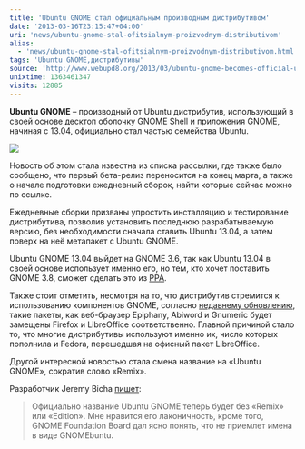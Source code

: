```yaml
---
title: 'Ubuntu GNOME стал официальным производным дистрибутивом'
date: '2013-03-16T23:15:47+04:00'
uri: 'news/ubuntu-gnome-stal-ofitsialnym-proizvodnym-distributivom'
alias: 
  - 'news/ubuntu-gnome-stal-ofitsialnym-proizvodnym-distributivom.html'
tags: 'Ubuntu GNOME,дистрибутивы'
source: 'http://www.webupd8.org/2013/03/ubuntu-gnome-becomes-official-ubuntu.html'
unixtime: 1363461347
visits: 12885
---
```

**Ubuntu GNOME** – производный от Ubuntu дистрибутив, использующий в своей основе десктоп оболочку GNOME Shell и приложения GNOME, начиная с 13.04, официально стал частью семейства Ubuntu.

[![](img/2013/03/16/23-00/ubuntu-gnome-8563183756-o.jpg)](img/2013/03/16/23-00/ubuntu-gnome-8563183756-o.jpg)

Новость об этом стала известна из списка рассылки, где также было сообщено, что первый бета-релиз переносится на конец марта, а также о начале подготовки ежедневный сборок, найти которые сейчас можно по ссылке.

Ежедневные сборки призваны упростить инсталляцию и тестирование дистрибутива, позволив установить последнюю разрабатываемую версию, без необходимости сначала ставить Ubuntu 13.04, а затем поверх на неё метапакет с Ubuntu GNOME.

Ubuntu GNOME 13.04 выйдет на GNOME 3.6, так как Ubuntu 13.04 в своей основе использует именно его, но тем, кто хочет поставить GNOME 3.8, сможет сделать это из [PPA](http://www.webupd8.org/2013/03/gnome-38-beta-available-in-ppa-for.html).

Также стоит отметить, несмотря на то, что дистрибутив стремится к использованию компонентов GNOME, согласно [недавнему обновлению](https://launchpad.net/ubuntu/raring/+source/ubuntu-gnome-meta/0.7), такие пакеты, как веб-браузер Epiphany, Abiword и Gnumeric будет замещены Firefox и LibreOffice соответственно. Главной причиной стало то, что многие дистрибутивы используют именно их, число которых пополнила и Fedora, перешедшая на офисный пакет LibreOffice.

Другой интересной новостью стала смена название на «Ubuntu GNOME», сократив слово «Remix».

Разработчик Jeremy Bicha [пишет](https://lists.ubuntu.com/archives/ubuntu-gnome/2013-March/000003.html):

> Официально название Ubuntu GNOME теперь будет без «Remix» или «Edition». Мне нравится его лаконичность, кроме того, GNOME Foundation Board дал ясно понять, что не приемлет имена в виде GNOMEbuntu.
